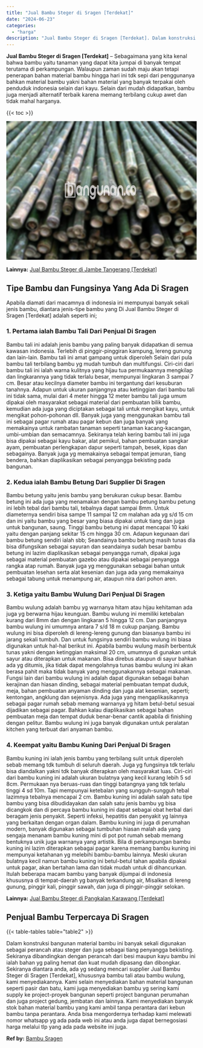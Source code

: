 ```yaml
---
title: "Jual Bambu Steger di Sragen [Terdekat]"
date: "2024-06-23"
categories: 
  - "harga"
description: "Jual Bambu Steger di Sragen [Terdekat]. Dalam konstruksi bangunan material bambu ini banyak sekali digunakan sebagai perancah atau steger dan juga sebagai ti..."
---
```


**Jual Bambu Steger di Sragen \[Terdekat\]** – Sebagaimana yang kita kenal bahwa bambu yaitu tanaman yang dapat kita jumpai di banyak tempat terutama di perkampungan. Walaupun zaman sudah maju akan tetapi penerapan bahan material bambu hingga hari ini tdk sepi dari penggunanya bahkan material bambu yakni bahan material yang banyak terpakai oleh penduduk indonesia selain dari kayu. Selain dari mudah didapatkan, bambu juga menjadi alternatif terbaik karena memang terbilang cukup awet dan tidak mahal harganya.

{{< toc >}}

![Jual Bambu Steger di Sragen [Terdekat]](/images/jual-bambu-tali-01.png)

**Lainnya:** [Jual Bambu Steger di Jambe Tangerang \[Terdekat\]](https://bambu.bangunan.co/jual-bambu-steger-di-jambe-tangerang-terdekat/)

## Tipe Bambu dan Fungsinya Yang Ada Di Sragen

Apabila diamati dari macamnya di indonesia ini mempunyai banyak sekali jenis bambu, diantara jenis-tipe bambu yang Di Jual Bambu Steger di Sragen \[Terdekat\] adalah seperti ini;

### 1\. Pertama ialah Bambu Tali Dari Penjual Di Sragen

Bambu tali ini adalah jenis bambu yang paling banyak didapatkan di semua kawasan indonesia. Terlebih di pinggir-pinggiran kampung, lereng gunung dan lain-lain. Bambu tali ini amat gampang untuk diperoleh Selain dari pula bambu tali terbilang bambu yg mudah tumbuh dan multifungsi. Ciri-ciri dari bambu tali ini ialah warna kulitnya yang hijau tua permukaannya mengkilap dan lingkarannya yang tidak terlalu besar, mempunyai lingkaran 3 sampai 7 cm. Besar atau kecilnya diameter bambu ini tergantung dari kesuburan tanahnya. Adapun untuk ukuran panjangnya atau ketinggian dari bambu tali ini tidak sama, mulai dari 4 meter hingga 12 meter bambu tali juga umum dipakai oleh masyarakat sebagai material dari pembuatan bilik bambu, kemudian ada juga yang diciptakan sebagai tali untuk mengikat kayu, untuk mengikat pohon-pohonan dll. Banyak juga yang menggunakan bambu tali ini sebagai pagar rumah atau pagar kebun dan juga banyak yang memakainya untuk rambatan tanaman seperti tanaman kacang-kacangan, umbi-umbian dan semacamnya. Sekiranya telah kering bambu tali ini juga bisa dipakai sebagai kayu bakar, alat pemikul, bahan pembuatan sangkar ayam, pembuatan perlengkapan dapur seperti tampah, besek, kipas dan sebagainya. Banyak juga yg memakainya sebagai tempat jemuran, tiang bendera, bahkan diaplikasikan sebagai penyangga bekisting pada bangunan.

### 2\. Kedua ialah Bambu Betung Dari Supplier Di Sragen

Bambu betung yaitu jenis bambu yang berukuran cukup besar. Bambu betung ini ada juga yang menamakan dengan bambu petung bambu petung ini lebih tebal dari bambu tali, tebalnya dapat sampai 8mm. Untuk diameternya sendiri bisa sampe 11 sampai 12 cm malahan ada yg s/d 15 cm dan ini yaitu bambu yang besar yang biasa dipakai untuk tiang dan juga untuk bangunan, saung. Tinggi bambu betung ini dapat mencapai 10 kaki yaitu dengan panjang sekitar 15 cm hingga 30 cm. Adapun kegunaan dari bambu betung sendiri ialah sbb; Seandainya bambu betung masih tunas dia bisa difungsikan sebagai sayuran dan seandainya sudah besar bambu betung ini lazim diaplikasikan sebagai penyangga rumah, dipakai juga sebagai material pembuatan gazebo atau dipakai sebagai penyangga rangka atap rumah. Banyak juga yg menggunakan sebagai bahan untuk pembuatan lesehan serta alat kesenian dan juga ada yang memakainya sebagai tabung untuk menampung air, ataupun nira dari pohon aren.

### 3\. Ketiga yaitu Bambu Wulung Dari Penjual Di Sragen

Bambu wulung adalah bambu yg warnanya hitam atau hijau kehitaman ada juga yg berwarna hijau keunguan. Bambu wulung ini memiliki ketebalan kurang dari 8mm dan dengan lingkaran 5 hingga 12 cm. Dan panjangnya bambu wulung ini umumnya antara 7 s/d 18 m cukup panjang. Bambu wulung ini bisa diperoleh di lereng-lereng gunung dan biasanya bambu ini jarang sekali tumbuh. Dan untuk fungsinya sendiri bambu wulung ini biasa digunakan untuk hal-hal berikut ini. Apabila bambu wulung masih berbentuk tunas yakni dengan ketinggian maksimal 20 cm, umumnya di gunakan untuk sayur atau diterapkan untuk makanan. Bisa direbus ataupun di sayur bahkan ada yg ditumis, jika tidak dapat mengolahnya tunas bambu wulung ini akan berasa pahit maka tidak banyak yang menggunakannya sebagai makanan. Fungsi lain dari bambu wulung ini adalah dapat digunakan sebagai bahan kerajinan dan hiasan dinding, sebagai material pembuatan tempat duduk, meja, bahan pembuatan anyaman dinding dan juga alat kesenian, seperti; kentongan, angklung dan sejenisnya. Ada juga yang mengaplikasikannya sebagai pagar rumah sebab memang warnanya yg hitam betul-betul sesuai dijadikan sebagai pagar. Bahkan kalau diaplikasikan sebagai bahan pembuatan meja dan tempat duduk benar-benar cantik apabila di finishing dengan pelitur. Bambu wulung ini juga banyak digunakan untuk peralatan kitchen yang terbuat dari anyaman bambu.

### 4\. Keempat yaitu Bambu Kuning Dari Penjual Di Sragen

Bambu kuning ini ialah jenis bambu yang terbilang sulit untuk diperoleh sebab memang tdk tumbuh di seluruh daerah. Juga yg fungsinya tdk terlalu bisa diandalkan yakni tdk banyak diterapkan oleh masyarakat luas. Ciri-ciri dari bambu kuning ini adalah ukuran bulatnya yang kecil kurang lebih 5 sd 8cm. Permukaan nya beruas-ruas dan tinggi batangnya yang tdk terlalu tinggi 4 sd 10m. Tapi mempunyai ketebalan yang sungguh-sungguh tebal lazimnya tebalnya mencapai 2 cm. Bambu kuning ini adalah salah satu tipe bambu yang bisa dibudidayakan dan salah satu jenis bambu yg bisa dicangkok dan di percaya bambu kuning ini dapat sebagai obat herbal dari beragam jenis penyakit. Seperti infeksi, hepatitis dan penyakit yg lainnya yang berkaitan dengan organ dalam. Bambu kuning ini juga di perumahan modern, banyak digunakan sebagai tumbuhan hiasan malah ada yang sengaja menanam bambu kuning mini di pot pot rumah sebab memang bentuknya unik juga warnanya yang artistik. Bila di perkampungan bambu kuning ini lazim diterapkan sebagai pagar karena memang bambu kuning ini mempunyai ketahanan yg melebihi bambu-bambu lainnya. Meski ukuran bulatnya kecil namun bambu kuning ini betul-betul tahan apabila dipakai untuk pagar, akan bertahan lama dan tidak mudah untuk di dihancurkan. Itulah beberapa macam bambu yang banyak dijumpai di indonesia khususnya di tempat-daerah yg banyak terkandung air, Misalkan di lereng gunung, pinggir kali, pinggir sawah, dan juga di pinggir-pinggir selokan.

**Lainnya:** [Jual Bambu Steger di Pangkalan Karawang \[Terdekat\]](https://bambu.bangunan.co/jual-bambu-steger-di-pangkalan-karawang-terdekat/)

## Penjual Bambu Terpercaya Di Sragen

{{< table-tables table="table2" >}}

Dalam konstruksi bangunan material bambu ini banyak sekali digunakan sebagai perancah atau steger dan juga sebagai tiang penyangga bekisting. Sekiranya dibandingkan dengan perancah dari besi maupun kayu bambu ini ialah bahan yg paling hemat dan kuat mudah dipasang dan dibongkar. Sekiranya diantara anda, ada yg sedang mencari supplier Jual Bambu Steger di Sragen \[Terdekat\], khususnya bambu tali atau bambu wulung, kami menyediakannya. Kami selain menyediakan bahan material bangunan seperti pasir dan batu, kami juga menyediakan bambu yg sering kami supply ke project-proyek bangunan seperti project bangunan perumahan dan juga project gedung, jembatan dan lainnya. Kami menyediakan banyak stok bahan material bambu yang kami ambil tanpa perantara dari kebun bambu tanpa perantara. Anda bisa mengordernya terhadap kami melewati nomor whatsapp yg ada pada web ini atau anda juga dapat bernegosiasi harga melalui tlp yang ada pada website ini juga.

**Ref by:** [Bambu Sragen](https://id.wikipedia.org/wiki/Bambu)
